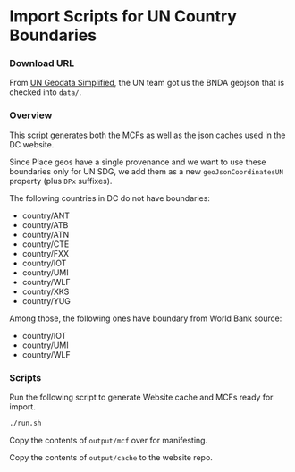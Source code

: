 # Import Scripts for UN Country Boundaries

### Download URL

From [UN Geodata
Simplified](https://geoportal.un.org/arcgis/apps/sites/#/geohub/datasets/d7caaff3ef4b4f7c82689b7c4694ad92/about),
the UN team got us the BNDA geojson that is checked into `data/`.

### Overview

This script generates both the MCFs as well as the json caches used
in the DC website.

Since Place geos have a single provenance and we want to use these
boundaries only for UN SDG, we add them as a new `geoJsonCoordinatesUN`
property (plus `DPx` suffixes).

The following countries in DC do not have boundaries:
* country/ANT
* country/ATB
* country/ATN
* country/CTE
* country/FXX
* country/IOT
* country/UMI
* country/WLF
* country/XKS
* country/YUG

Among those, the following ones have boundary from World Bank source:
* country/IOT
* country/UMI
* country/WLF


### Scripts

Run the following script to generate Website cache and MCFs ready for import.

```bash
./run.sh
```

Copy the contents of `output/mcf` over for manifesting.

Copy the contents of `output/cache` to the website repo.
